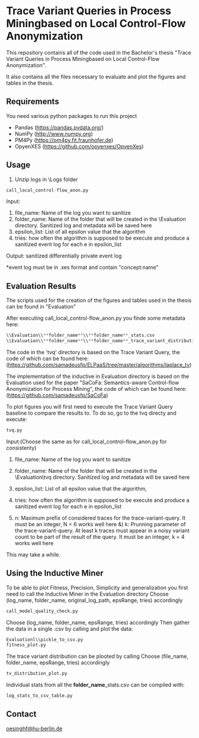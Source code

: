 # Trace Variant Queries in Process Miningbased on Local Control-Flow Anonymization

This repository contains all of the code used in the Bachelor's thesis "Trace Variant Queries in Process Miningbased on Local Control-Flow Anonymization".

It also contains all the files necessary to evaluate and plot the figures and tables in the thesis.

## Requirements
You need various python packages to run this project
- Pandas (https://pandas.pydata.org/)
- NumPy (http://www.numpy.org)
- PM4Py (https://pm4py.fit.fraunhofer.de)
- OpyenXES (https://github.com/opyenxes/OpyenXes)




## Usage

1. Unzip logs in \\Logs folder

```python
call_local_control-flow_anon.py
```

Input:
1) file_name: Name of the log you want to sanitize
2) folder_name: Name of the folder that will be created in the \\Evaluation directory. Sanitized log and metadata will be saved here
3) epsilon_list: List of all epsilon value that the algorithm
4) tries: how often the algorithm is supposed to be execute and produce a sanitized event log for each e in epsilon_list

Output:
sanitized differentially private event log

*event log must be in .xes format and contain "concept:name"

## Evaluation Results

The scripts used for the creation of the figures and tables used in the thesis can be found in "Evaluation"

After executing call_local_control-flow_anon.py you finde some metadata here:
```python
\\Evaluation\\**folder_name**\\**folder_name**_stats.csv
\\Evaluation\\**folder_name**\\**folder_name**_trace_variant_distribution.csv
```

The code in the 'tvq' directory is based on the Trace Variant Query, the code of which can be found here:
 (https://github.com/samadeusfp/ELPaaS/tree/master/algorithms/laplace_tv)

The implementation of the inductive in Evaluation directory is based on the Evaluation used for the paper "SaCoFa: Semantics-aware Control-flow Anonymization for Process Mining",
 the code of which can be found here:
(https://github.com/samadeusfp/SaCoFa)



To plot figures you will first need to execute the Trace Variant Query baseline to compare the results to.
To do so, go to the tvq directy and execute:

```python
tvq.py
```


Input:(Choose the same as for call_local_control-flow_anon.py for consistenty)
1) file_name: Name of the log you want to sanitize
2) folder_name: Name of the folder that will be created in the \\Evaluation\\tvq directory. Sanitized log and metadata will be saved here
3) epsilon_list: List of all epsilon value that the algorithm,
4) tries: how often the algorithm is supposed to be execute and produce a sanitized event log for each e in epsilon_list

5) n: Maximum prefix of considered traces for the trace-variant-query. It must be an integer, N = 6 works well here
&) k: Prunning parameter of the trace-variant-query. At least k traces must appear in a noisy variant count to be part of the result of the query. It must be an integer, k = 4 works well here

This may take a while.

## Using the Inductive Miner
To be able to plot Fitness, Precision, Simplicity and generalization you first need to call the Inductive Miner
in the Evaluation directory
Choose (log_name, folder_name, original_log_path, epsRange, tries) accordingly
```python
call_model_quality_check.py
```

Choose (log_name, folder_name, epsRange, tries) accordingly
Then gather the data in a single .csv by calling and plot the data:

```python
Evaluationl\\pickle_to_csv.py
fitness_plot.py
```


The trace variant distribution can be plooted by calling
Choose (file_name, folder_name, epsRange, tries) accordingly
```python
tv_distribution_plot.py
```

Individual stats from all the **folder_name**_stats.csv can be compiled with:
```python
log_stats_to_csv_table.py
```



## Contact
oesinghf@hu-berlin.de

